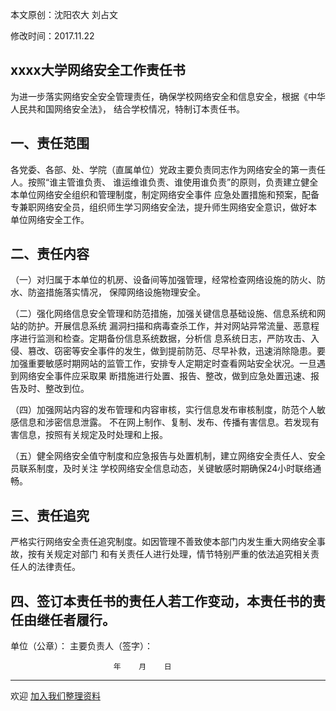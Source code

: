 本文原创：沈阳农大 刘占文

修改时间：2017.11.22

## xxxx大学网络安全工作责任书

为进一步落实网络安全安全管理责任，确保学校网络安全和信息安全，根据《中华人民共和国网络安全法》，
结合学校情况，特制订本责任书。 

## 一、责任范围

各党委、各部、处、学院（直属单位）党政主要负责同志作为网络安全的第一责任人。按照“谁主管谁负责、
谁运维谁负责、谁使用谁负责”的原则，负责建立健全本单位网络安全组织和管理制度，制定网络安全事件
应急处置措施和预案，配备专兼职网络安全员，组织师生学习网络安全法，提升师生网络安全意识，做好本
单位网络安全工作。

## 二、责任内容

（一）对归属于本单位的机房、设备间等加强管理，经常检查网络设施的防火、防水、防盗措施落实情况，
保障网络设施物理安全。

（二）强化网络信息安全管理和防范措施，加强关键信息基础设施、信息系统和网站的防护。开展信息系统
漏洞扫描和病毒查杀工作，并对网站异常流量、恶意程序进行监测和检查。定期备份信息系统数据，分析信
息系统日志，严防攻击、入侵、篡改、窃密等安全事件的发生，做到提前防范、尽早补救，迅速消除隐患。要
加强重要敏感时期网站的监管工作，安排专人定期定时查看网站安全状况。一旦遇到网络安全事件应采取果
断措施进行处置、报告、整改，做到应急处置迅速、报告及时、整改到位。

（四）加强网站内容的发布管理和内容审核，实行信息发布审核制度，防范个人敏感信息和涉密信息泄露。
不在网上制作、复制、发布、传播有害信息。若发现有害信息，按照有关规定及时处理和上报。

（五）健全网络安全值守制度和应急报告与处置机制，建立网络安全责任人、安全员联系制度，及时关注
学校网络安全信息动态，关键敏感时期确保24小时联络通畅。

## 三、责任追究

严格实行网络安全责任追究制度。如因管理不善致使本部门内发生重大网络安全事故，按有关规定对部门
和有关责任人进行处理，情节特别严重的依法追究相关责任人的法律责任。

## 四、签订本责任书的责任人若工作变动，本责任书的责任由继任者履行。


单位（公章）：           主要负责人（签字）：
                                 
                           年    月    日

***
欢迎 [加入我们整理资料](https://github.com/bg6cq/ITTS)
